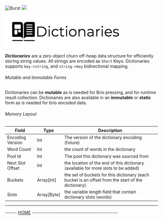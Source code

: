 ![Burst](../../../../../../../..//../doc/burst_small.png "")
![](../../../../../../../../doc/brio_small.png "")

![Burst](./dictionaries.png "")

___Dictionaries___ are a zero object churn off-heap data structure for
efficiently storing string values. All strings are encoded as `Short` Keys.
Dictionaries supports  `key->string`, and `string->key` bidirectional
mapping.

###### Mutable and Immutable Forms
Dictionaries can be __mutable__ as is needed for Brio pressing, and
for runtime result collection. Dictionaries are also available in an
__immutable__ or __static__ form as is needed for brio encoded data.

###### Memory Layout
| Field | Type | Description |
|---|---|---|
| Encoding Version | Int | The version of the dictionary encoding (future) |
| Word Count | Int | the count of words in the dictionary |
| Pool Id | Int | The pool this dictionary was sourced from |
| Next Slot Offset | Int | the location of the end of this dictionary (available for more slots to be added) |
| Buckets | Array[Int] | the set of buckets for this dictionary (each bucket is an offset from the start of the dictionary) |
| Slots | Array[Byte] | the variable length field that contain dictionary slots (words) |


---
------ [HOME](../../../../../../../../../readme.md) -------------------------------------------- 
